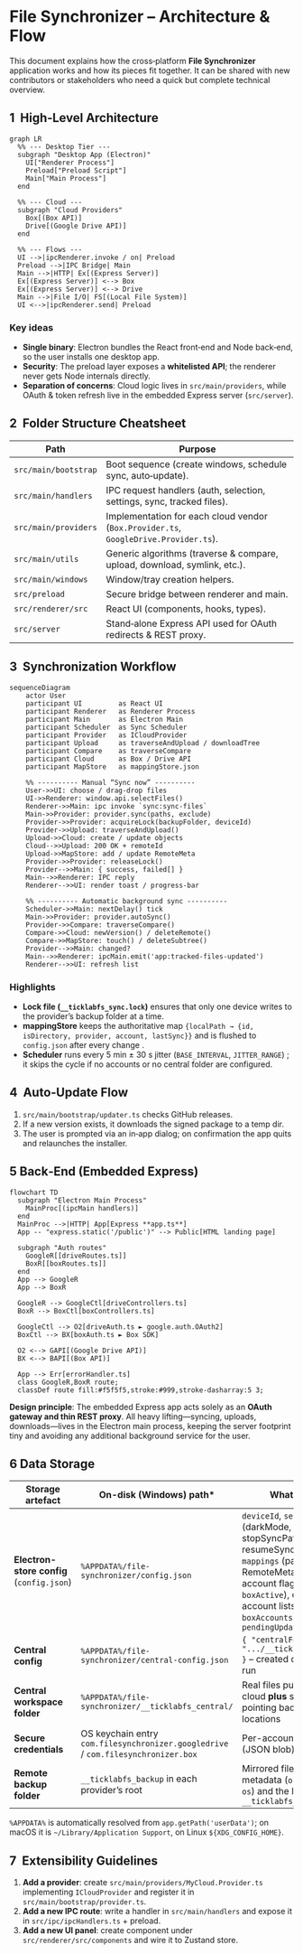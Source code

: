 # File Synchronizer – Architecture & Flow

This document explains how the cross‑platform **File Synchronizer** application works and how its pieces fit together. It can be shared with new contributors or stakeholders who need a quick but complete technical overview.

## 1  High‑Level Architecture

```mermaid
graph LR
  %% --- Desktop Tier ---
  subgraph "Desktop App (Electron)"
    UI["Renderer Process"]
    Preload["Preload Script"]
    Main["Main Process"]
  end

  %% --- Cloud ---
  subgraph "Cloud Providers"
    Box[(Box API)]
    Drive[(Google Drive API)]
  end

  %% --- Flows ---
  UI -->|ipcRenderer.invoke / on| Preload
  Preload -->|IPC Bridge| Main
  Main -->|HTTP| Ex[(Express Server)]
  Ex[(Express Server)] <--> Box
  Ex[(Express Server)] <--> Drive
  Main -->|File I/O| FS[(Local File System)]
  UI <-->|ipcRenderer.send| Preload
```

### Key ideas

- **Single binary**: Electron bundles the React front‑end and Node back‑end, so the user installs one desktop app.
- **Security**: The preload layer exposes a **whitelisted API**; the renderer never gets Node internals directly.
- **Separation of concerns**: Cloud logic lives in `src/main/providers`, while OAuth & token refresh live in the embedded Express server (`src/server`).

## 2  Folder Structure Cheatsheet

| Path                 | Purpose                                                                              |
| -------------------- | ------------------------------------------------------------------------------------ |
| `src/main/bootstrap` | Boot sequence (create windows, schedule sync, auto‑update).                          |
| `src/main/handlers`  | IPC request handlers (auth, selection, settings, sync, tracked files).               |
| `src/main/providers` | Implementation for each cloud vendor (`Box.Provider.ts`, `GoogleDrive.Provider.ts`). |
| `src/main/utils`     | Generic algorithms (traverse & compare, upload, download, symlink, etc.).            |
| `src/main/windows`   | Window/tray creation helpers.                                                        |
| `src/preload`        | Secure bridge between renderer and main.                                             |
| `src/renderer/src`   | React UI (components, hooks, types).                                                 |
| `src/server`         | Stand‑alone Express API used for OAuth redirects & REST proxy.                       |

## 3  Synchronization Workflow

```mermaid
sequenceDiagram
    actor User
    participant UI         as React UI
    participant Renderer   as Renderer Process
    participant Main       as Electron Main
    participant Scheduler  as Sync Scheduler
    participant Provider   as ICloudProvider
    participant Upload     as traverseAndUpload / downloadTree
    participant Compare    as traverseCompare
    participant Cloud      as Box / Drive API
    participant MapStore   as mappingStore.json

    %% ---------- Manual “Sync now” ----------
    User->>UI: choose / drag-drop files
    UI->>Renderer: window.api.selectFiles()
    Renderer->>Main: ipc invoke `sync:sync-files`
    Main->>Provider: provider.sync(paths, exclude)
    Provider->>Provider: acquireLock(backupFolder, deviceId)
    Provider->>Upload: traverseAndUpload()
    Upload->>Cloud: create / update objects
    Cloud-->>Upload: 200 OK + remoteId
    Upload->>MapStore: add / update RemoteMeta
    Provider->>Provider: releaseLock()
    Provider-->>Main: { success, failed[] }
    Main-->>Renderer: IPC reply
    Renderer-->>UI: render toast / progress-bar

    %% ---------- Automatic background sync ----------
    Scheduler->>Main: nextDelay() tick
    Main->>Provider: provider.autoSync()
    Provider->>Compare: traverseCompare()
    Compare->>Cloud: newVersion() / deleteRemote()
    Compare->>MapStore: touch() / deleteSubtree()
    Provider-->>Main: changed?
    Main-->>Renderer: ipcMain.emit('app:tracked-files-updated')
    Renderer-->>UI: refresh list

```

### Highlights

- **Lock file (`__ticklabfs_sync.lock`)** ensures that only one device writes to the provider’s backup folder at a time.
- **mappingStore** keeps the authoritative map `{localPath → {id, isDirectory, provider, account, lastSync}}` and is flushed to `config.json` after every change .
- **Scheduler** runs every 5 min ± 30 s jitter (`BASE_INTERVAL`, `JITTER_RANGE`) ; it skips the cycle if no accounts or no central folder are configured.

## 4  Auto‑Update Flow

1. `src/main/bootstrap/updater.ts` checks GitHub releases.
2. If a new version exists, it downloads the signed package to a temp dir.
3. The user is prompted via an in‑app dialog; on confirmation the app quits and relaunches the installer.

## 5 Back‑End (Embedded Express)

```mermaid
flowchart TD
  subgraph "Electron Main Process"
    MainProc[(ipcMain handlers)]
  end
  MainProc -->|HTTP| App[Express **app.ts**]
  App -- "express.static('/public')" --> Public[HTML landing page]

  subgraph "Auth routes"
    GoogleR[[driveRoutes.ts]]
    BoxR[[boxRoutes.ts]]
  end
  App --> GoogleR
  App --> BoxR

  GoogleR --> GoogleCtl[driveControllers.ts]
  BoxR --> BoxCtl[boxControllers.ts]

  GoogleCtl --> O2[driveAuth.ts ► google.auth.OAuth2]
  BoxCtl --> BX[boxAuth.ts ► Box SDK]

  O2 <--> GAPI[(Google Drive API)]
  BX <--> BAPI[(Box API)]

  App --> Err[errorHandler.ts]
  class GoogleR,BoxR route;
  classDef route fill:#f5f5f5,stroke:#999,stroke-dasharray:5 3;
```

**Design principle**: The embedded Express app acts solely as an **OAuth gateway and thin REST proxy**. All heavy lifting—syncing, uploads, downloads—lives in the Electron main process, keeping the server footprint tiny and avoiding any additional background service for the user.

## 6 Data Storage

| Storage artefact                          | On-disk (Windows) path\*                                                          | What’s inside                                                                                                                                                                                                          |
| ----------------------------------------- | --------------------------------------------------------------------------------- | ---------------------------------------------------------------------------------------------------------------------------------------------------------------------------------------------------------------------- |
| **Electron-store config** (`config.json`) | `%APPDATA%/file-synchronizer/config.json`                                         | `deviceId`, `settings` (darkMode, stopSyncPaths, resumeSyncPaths), `mappings` (path → RemoteMeta), active-account flags (`gdActive`, `boxActive`), cached account lists (`gdAccounts`, `boxAccounts`), `pendingUpdate` |
| **Central config**                        | `%APPDATA%/file-synchronizer/central-config.json`                                 | `{ "centralFolderPath": ".../__ticklabfs_central" }` – created once at first run                                                                                                                                       |
| **Central workspace folder**              | `%APPDATA%/file-synchronizer/__ticklabfs_central/`                                | Real files pulled from the cloud **plus** symlinks pointing back to original locations                                                                                                                                 |
| **Secure credentials**                    | OS keychain entry `com.filesynchronizer.googledrive` / `com.filesynchronizer.box` | Per-account OAuth tokens (JSON blob)                                                                                                                                                                                   |
| **Remote backup folder**                  | `__ticklabfs_backup` in each provider’s root                                      | Mirrored file-tree, metadata (`originalPath`, `os`) and the lock file `__ticklabfs_sync.lock`                                                                                                                          |

`%APPDATA%` is automatically resolved from `app.getPath('userData')`; on macOS it is `~/Library/Application Support`, on Linux `${XDG_CONFIG_HOME}`.

## 7  Extensibility Guidelines

1. **Add a provider**: create `src/main/providers/MyCloud.Provider.ts` implementing `ICloudProvider` and register it in `src/main/bootstrap/provider.ts`.
2. **Add a new IPC route**: write a handler in `src/main/handlers` and expose it in `src/ipc/ipcHandlers.ts` + preload.
3. **Add a new UI panel**: create component under `src/renderer/src/components` and wire it to Zustand store.
